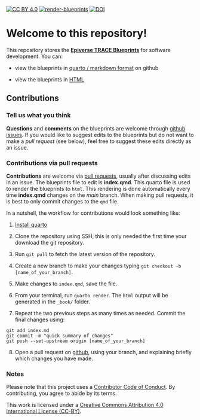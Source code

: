 [![CC BY 4.0](https://img.shields.io/badge/License-CC%20BY%204.0-lightgrey.svg)](https://creativecommons.org/licenses/by/4.0/)
[![render-blueprints](https://github.com/epiverse-trace/blueprints/actions/workflows/render_blueprints.yml/badge.svg)](https://github.com/epiverse-trace/blueprints/actions/workflows/render_blueprints.yml)
[![DOI](https://zenodo.org/badge/510390227.svg)](https://zenodo.org/badge/latestdoi/510390227)

# Welcome to this repository!

This repository stores the [__Epiverse TRACE Blueprints__](index.qmd) for software development. You can:

* view the blueprints in [quarto / markdown format](index.qmd) on github 

* view the blueprints in [HTML](https://epiverse-trace.github.io/blueprints/)

## Contributions

### Tell us what you think

__Questions__ and __comments__ on the blueprints are welcome through [github issues](https://github.com/epiverse-trace/blueprints/issues). If you would like to suggest edits to the blueprints but do not want to make a _pull request_ (see below), feel free to suggest these edits directly as an issue. 

### Contributions via pull requests

__Contributions__ are welcome via [pull requests](https://github.com/epiverse-trace/blueprints/pulls), usually after discussing edits in an issue. The blueprints file to edit is __index.qmd__. This quarto file is used to render the blueprints to `html`. This rendering is done automatically every time __index.qmd__ changes on the *main* branch. When making pull requests, it is best to only commit changes to the `qmd` file. 

In a nutshell, the workflow for contributions would look something like:

1. [Install quarto](https://quarto.org/docs/get-started/)

2. Clone the repository using SSH; this is only needed the first time your download the git repository.

3. Run `git pull` to fetch the latest version of the repository.

4. Create a new branch to make your changes typing `git checkout -b [name_of_your_branch]`.

5. Make changes to `index.qmd`, save the file.

6. From your terminal, run `quarto render`. The `html` output will be generated in the `_book/` folder.

7. Repeat the two previous steps as many times as needed. Commit the final changes using:

```
git add index.md
git commit -m "quick summary of changes"
git push --set-upstream origin [name_of_your_branch]
```

8. Open a pull request on [github](https://github.com/epiverse-trace/blueprints/pulls), using your branch, and explaining briefly which changes you have made.


### Notes

Please note that this project uses a [Contributor Code of Conduct](https://github.com/epiverse-trace/.github/blob/main/CODE_OF_CONDUCT.md
). By contributing, you agree to abide by its terms.

This work is licensed under a [Creative Commons Attribution 4.0 International License (CC-BY)](https://creativecommons.org/licenses/by/4.0/).
